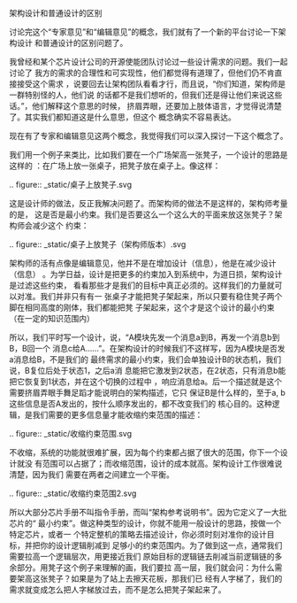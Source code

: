     
架构设计和普通设计的区别

讨论完这个“专家意见”和“编辑意见”的概念，我们就有了一个新的平台讨论一下架构设计
和普通设计的区别问题了。

我曾经和某个芯片设计公司的开源使能团队讨论过一些设计需求的问题。我们一起讨论了
我方的需求的合理性和可实现性，他们都觉得有道理了，但他们仍不肯直接接受这个需求
，说要回去让架构团队看看才行，而且说，“你们知道，架构师是一群特别怪的人，他们说
的话都不是我们想听的，但我们还是得让他们来说这些话。”，他们解释这个意思的时候，
挤眉弄眼，还要加上肢体语言，才觉得说清楚了。其实我们都知道这是什么意思，但这个
概念确实不容易表达。

现在有了专家和编辑意见这两个概念，我觉得我们可以深入探讨一下这个概念了。

我们用一个例子来类比，比如我们要在一个广场架高一张凳子，一个设计的思路是这样的
：在广场上放一张桌子，把凳子放在桌子上。像这样：

.. figure:: _static/桌子上放凳子.svg

这是设计师的做法，反正我解决问题了。而架构师的做法不是这样的，架构师考量的是，
这是否是最小约束。我们是否要这么一个这么大的平面来放这张凳子？架构师会减少这个
约束：

.. figure:: _static/桌子上放凳子（架构师版本）.svg

架构师的活有点像是编辑意见，他并不是在增加设计（信息），他是在减少设计（信息）
。为学日益，设计是把更多的约束加入到系统中，为道日损，架构设计是过滤这些约束，
看看那些才是我们的目标中真正必须的。这样我们的力量就可以对准。我们并非只有有一
张桌子才能把凳子架起来，所以只要有稳住凳子两个脚在相同高度的刚体，我们都能把凳
子架起来，这个才是这个设计的最小约束（在一定的知识范围内）

所以，我们平时写一个设计，说，“A模块先发一个消息a到B，再发一个消息b到B，B回一个
消息c给A……”。在架构设计的时候我们不这样写，因为A模块是否发a消息给B，不是我们的
最终需求的最小约束，我们会单独设计B的状态机，我们说，B复位后处于状态1，之后a消
息能把它激发到2状态，在2状态，只有消息b能把它恢复到1状态，并在这个切换的过程中
，响应消息给a。后一个描述就是这个需要挤眉弄眼手舞足蹈才能说明白的架构描述，它只
保证B是什么样的，至于a, b这些信息是否A发出的，按什么顺序发出的，都不改变我们的
核心目的。这种逻辑，是我们需要的更多信息量才能收缩约束范围的描述：

.. figure:: _static/收缩约束范围.svg

不收缩，系统的功能就很难扩展，因为每个约束都占据了很大的范围，你下一个设计就没
有范围可以占据了；而收缩范围，设计的成本就高。架构设计工作很难说清楚，因为我们
需要在两者之间建立一个平衡。

.. figure:: _static/收缩约束范围2.svg

所以大部分芯片手册不叫指令手册，而叫“架构参考说明书”。因为它定义了一大批芯片的“
最小约束”。做这种类型的设计，你就不能用一般设计的思路，按做一个特定芯片，或者一
个特定整机的策略去描述设计，你必须时刻对准你的设计目标，并把你的设计逻辑削减到
足够小的约束范围内。为了做到这一点，通常我们需要拉高一个逻辑层次，用更接近我们
原始目标的逻辑链去削减当前逻辑链的多余部分。用凳子这个例子来理解的画，我们要拉
高一层，我们就会问：为什么需要架高这张凳子？如果是为了站上去擦天花板，那我们已
经有人字梯了，我们的需求就变成怎么把人字梯放过去，而不是怎么把凳子架起来了。
